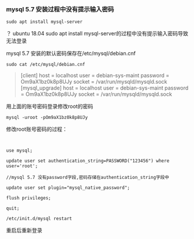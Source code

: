 ### mysql 5.7 安装过程中没有提示输入密码

```shell
sudo apt install mysql-server
```

？ ubuntu 18.04 sudo apt install mysql-server的过程中没有提示输入密码导致无法登录

mysql 5.7 安装的默认密码保存在/etc/mysql/debian.cnf

```
sudo cat /etc/mysql/debian.cnf
```

> [client]
> host     = localhost
> user     = debian-sys-maint
> password = Om9aX1bz0k8p8UJy
> socket   = /var/run/mysqld/mysqld.sock
> [mysql_upgrade]
> host     = localhost
> user     = debian-sys-maint
> password = Om9aX1bz0k8p8UJy
> socket   = /var/run/mysqld/mysqld.sock



用上面的账号密码登录修改root的密码

```
mysql -uroot -pOm9aX1bz0k8p8UJy
```



修改root账号密码的过程：

```mysql


use mysql;

update user set authentication_string=PASSWORD("123456") where user='root';

//mysql 5.7 没有password字段,密码存储在authentication_string字段中

update user set plugin="mysql_native_password";

flush privileges;

quit;
```



```
/etc/init.d/mysql restart
```

重启后重新登录